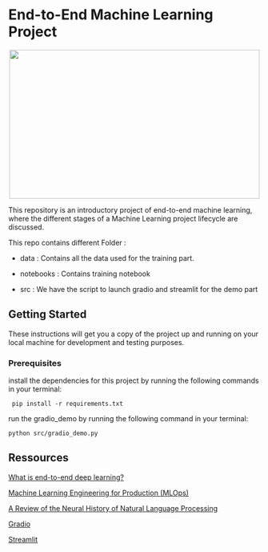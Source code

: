 # End-to-End Machine Learning Project
<p align="center">
<img src="https://miro.medium.com/max/1400/1*9C2BMWR8Lld-iPHlqi7Peg.jpeg" width="500" height="297">
</p>

This repository is an introductory project of end-to-end machine learning, where the different stages of a Machine Learning project lifecycle are discussed. 

This repo contains different Folder :


* data : Contains all the data used for the training part.

* notebooks : Contains training notebook 

* src : We have the script to launch gradio and streamlit for the demo part 


## Getting Started

These instructions will get you a copy of the project up and running on your local machine for development and testing purposes. 

### Prerequisites

 
install the dependencies for this project by running the following commands in your terminal:

```
 pip install -r requirements.txt
```



run the gradio_demo  by running the following command in your terminal:

```
python src/gradio_demo.py 
```



## Ressources 

[What is end-to-end deep learning?](https://www.youtube.com/watch?v=ImUoubi_t7s)

[Machine Learning Engineering for Production (MLOps)](https://www.youtube.com/watch?v=Ta14KpeZJok)

[A Review of the Neural History of Natural Language Processing](https://changyaochen.github.io/MLOps-course-1/)

[Gradio](https://gradio.app)

[Streamlit](https://gradio.app)



 